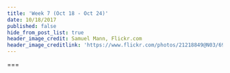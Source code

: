 ```yaml
---
title: 'Week 7 (Oct 18 - Oct 24)'
date: 10/18/2017
published: false
hide_from_post_list: true
header_image_credit: Samuel Mann, Flickr.com
header_image_creditlink: 'https://www.flickr.com/photos/21218849@N03/6968244538/'
---
```


<!--- Your module summary content goes below here -->

<!--- Your module summary content goes above here -->

===

<!--- Your weekly materials content goes below here -->
